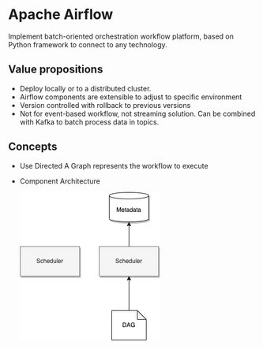 # Apache Airflow

Implement batch-oriented orchestration workflow platform, based on Python framework to connect to any technology.  

## Value propositions

* Deploy locally or to a distributed cluster.
* Airflow components are extensible to adjust to specific environment
* Version controlled with rollback to previous versions
* Not for event-based workflow, not streaming solution. Can be combined with Kafka to batch process data in topics.

## Concepts

* Use Directed A Graph represents the workflow to execute
* Component Architecture

    ![](./diagrams/airflow.drawio.png)